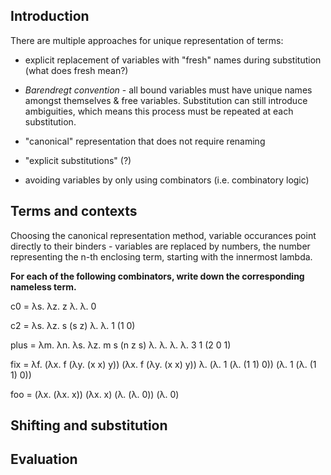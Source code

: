 ## Introduction

There are multiple approaches for unique representation of terms:

- explicit replacement of variables with "fresh" names during substitution (what does fresh mean?)

- *Barendregt convention* - all bound variables must have unique names amongst themselves & free variables. Substitution can still introduce ambiguities, which means this process must be repeated at each substitution.

- "canonical" representation that does not require renaming

- "explicit substitutions" (?)

- avoiding variables by only using combinators (i.e. combinatory logic)

## Terms and contexts

Choosing the canonical representation method, variable occurances point directly to their binders - variables are replaced by numbers, the number representing the n-th enclosing term, starting with the innermost lambda.

**For each of the following combinators, write down the corresponding nameless term.**

c0 = λs. λz. z
λ. λ. 0

c2 = λs. λz. s (s z)
λ. λ. 1 (1 0)

plus = λm. λn. λs. λz. m s (n z s)
λ. λ. λ. λ. 3 1 (2 0 1)

fix = λf. (λx. f (λy. (x x) y)) (λx. f (λy. (x x) y))
λ. (λ. 1 (λ. (1 1) 0)) (λ. 1 (λ. (1 1) 0))

foo = (λx. (λx. x)) (λx. x)
(λ. (λ. 0)) (λ. 0)

## Shifting and substitution

## Evaluation